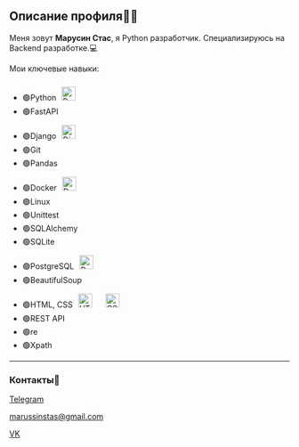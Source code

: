 ## Описание профиля👨‍💻
Меня зовут **Марусин Стас**, я Python разработчик. Специализируюсь на Backend разработке.💻

Мои ключевые навыки:
  * 🟢Python<a href="https://www.python.org/" target="_blank"><img style="margin: 10px" src="https://profilinator.rishav.dev/skills-assets/python-original.svg" alt="Python" height="25" /></a>
  * 🟢FastAPI
  * 🟢Django<a href="https://www.djangoproject.com/" target="_blank"><img style="margin: 10px" src="https://profilinator.rishav.dev/skills-assets/django-original.svg" alt="Django" height="25" /></a> 
  * 🟢Git
  * 🟢Pandas
  * 🟢Docker<a href="https://www.docker.com/" target="_blank"><img style="margin: 10px" src="https://profilinator.rishav.dev/skills-assets/docker-original-wordmark.svg" alt="Docker" height="25" /></a>  
  * 🟢Linux
  * 🟢Unittest
  * 🟢SQLAlchemy
  * 🟢SQLite
  * 🟢PostgreSQL<a href="https://www.postgresql.org/" target="_blank"><img style="margin: 10px" src="https://profilinator.rishav.dev/skills-assets/postgresql-original-wordmark.svg" alt="PostgreSQL" height="25" /></a>
  * 🟢BeautifulSoup
  * 🟢HTML, CSS<a href="https://en.wikipedia.org/wiki/HTML5" target="_blank"><img style="margin: 10px" src="https://profilinator.rishav.dev/skills-assets/html5-original-wordmark.svg" alt="HTML5" height="25" /></a>  <a href="https://www.w3schools.com/css/" target="_blank"><img style="margin: 10px" src="https://profilinator.rishav.dev/skills-assets/css3-original-wordmark.svg" alt="CSS3" height="25" /></a> 
  * 🟢REST API
  * 🟢re
  * 🟢Xpath

---
### Контакты📱
[Telegram](https://t.me/stmarusin)

marussinstas@gmail.com

[VK](https://vk.com/stanislav_marusin)


